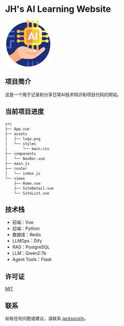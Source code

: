 # JH's AI Learning Website

<img src="src/assets/ai-tech.png" alt="Logo" width="150"/>

## 项目简介

这是一个用于记录和分享日常AI技术知识和项目代码的网站。

## 当前项目进度

```plaintext
src
├── App.vue
├── assets
│   ├── logo.png
│   └── styles
│       └── main.css
├── components
│   └── NavBar.vue
├── main.js
├── router
│   └── index.js
└── views
    ├── Home.vue
    ├── SiteDetail.vue
    └── SiteList.vue
```

## 技术栈

* 前端：Vue
* 后端：Python
* 数据库：Redis
* LLMOps：Dify
* RAG：PostgreSQL
* LLM：Qwen2:7b
* Agent Tools：Flask

## 许可证

[MIT](LICENSE)

## 联系

如有任何问题或建议，请联系 [jacksonzjh](https://github.com/jacksonzjh)。